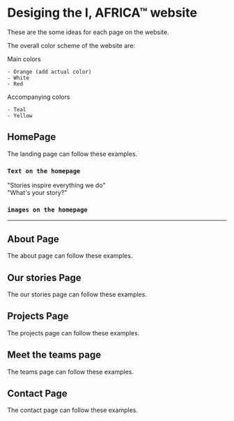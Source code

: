# Desiging the I, AFRICA™ website 
These are the some ideas for each page on the website. 

The overall color scheme of the website are: 

Main colors

    - Orange (add actual color)
    - White 
    - Red 

Accompanying colors
    
    - Teal 
    - Yellow 


## HomePage 
The landing page can follow these examples.

### `Text on the homepage`
"Stories inspire everything we do" <br>
"What's your story?"

### `images on the homepage`

<hr>

## About Page 
The about page can follow these examples. 


## Our stories Page 
The our stories page can follow these examples. 


## Projects Page 
The projects page can follow these examples. 

## Meet the teams page 
The teams page can follow these examples. 

## Contact Page
The contact page can follow these examples.  

